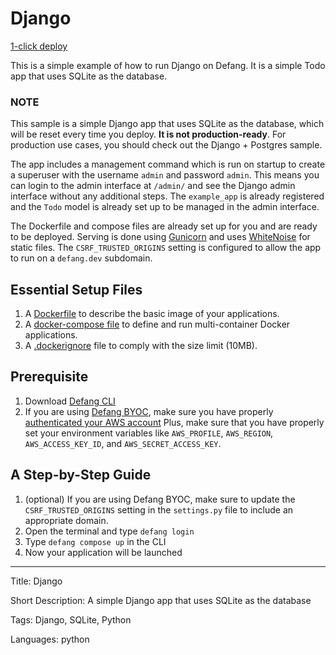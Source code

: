 # Django

[1-click deploy](https://portal.defang.dev/redirect?url=https%3A%2F%2Fgithub.com%2Fnew%3Ftemplate_name%3Dsample-django-template%26template_owner%3DDefangSamples)

This is a simple example of how to run Django on Defang. It is a simple Todo app that uses SQLite as the database.

### NOTE

This sample is a simple Django app that uses SQLite as the database, which will be reset every time you deploy. **It is not production-ready**. For production use cases, you should check out the Django + Postgres sample.

The app includes a management command which is run on startup to create a superuser with the username `admin` and password `admin`. This means you can login to the admin interface at `/admin/` and see the Django admin interface without any additional steps. The `example_app` is already registered and the `Todo` model is already set up to be managed in the admin interface.

The Dockerfile and compose files are already set up for you and are ready to be deployed. Serving is done using [Gunicorn](https://gunicorn.org/) and uses [WhiteNoise](https://whitenoise.readthedocs.io/en/latest/) for static files. The `CSRF_TRUSTED_ORIGINS` setting is configured to allow the app to run on a `defang.dev` subdomain.

## Essential Setup Files

1. A [Dockerfile](https://docs.docker.com/develop/develop-images/dockerfile_best-practices/) to describe the basic image of your applications.
2. A [docker-compose file](https://docs.defang.io/docs/concepts/compose) to define and run multi-container Docker applications.
3. A [.dockerignore](https://docs.docker.com/build/building/context/#dockerignore-files) file to comply with the size limit (10MB).

## Prerequisite

1. Download [Defang CLI](https://github.com/DefangLabs/defang)
2. If you are using [Defang BYOC](https://docs.defang.io/docs/concepts/defang-byoc), make sure you have properly [authenticated your AWS account](https://docs.aws.amazon.com/cli/latest/userguide/cli-chap-configure.html)
   Plus, make sure that you have properly set your environment variables like `AWS_PROFILE`, `AWS_REGION`, `AWS_ACCESS_KEY_ID`, and `AWS_SECRET_ACCESS_KEY`.

## A Step-by-Step Guide

1. (optional) If you are using Defang BYOC, make sure to update the `CSRF_TRUSTED_ORIGINS` setting in the `settings.py` file to include an appropriate domain.
2. Open the terminal and type `defang login`
3. Type `defang compose up` in the CLI
4. Now your application will be launched

---

Title: Django

Short Description: A simple Django app that uses SQLite as the database

Tags: Django, SQLite, Python

Languages: python
